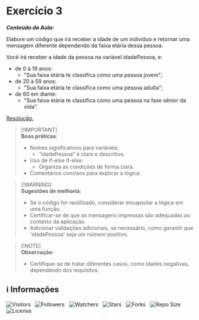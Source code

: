 <!-- Título -->
# Exercício 3

***Conteúdo da Aula:***

Elabore um código que irá receber a idade de um indivíduo e retornar uma mensagem diferente dependendo da faixa etária dessa pessoa.

Você irá receber a idade da pessoa na variável idadePessoa, e:

* de 0 à 19 anos:
  * "Sua faixa etária te classifica como uma pessoa jovem";
* de 20 à 59 anos:
  * "Sua faixa etária te classifica como uma pessoa adulta";
* de 60 em diante:
  * "Sua faixa etária te classifica como uma pessoa na fase sênior da vida".

[Resolução.](main.ts)

> [!IMPORTANT]\
> **Boas práticas**:
>
> * Nomes significativos para variáveis:
>   * “idadePessoa” é claro e descritivo.
> * Uso de if-else if-else:
>   * Organiza as condições de forma clara.
> * Comentários concisos para explicar a lógica.

> [!WARNING]\
> **Sugestões de melhoria**:
>
> * Se o código for reutilizado, considerar encapsular a lógica em uma função.
> * Certificar-se de que as mensagens impressas são adequadas ao contexto da aplicação.
> * Adicionar validações adicionais, se necessário, como garantir que 'idadePessoa' seja um número positivo.

> [!NOTE]\
> **Observação**:
>
> * Certifique-se de tratar diferentes casos, como idades negativas, dependendo dos requisitos.

<!-- Informações -->
## &#8505; Informações

![Visitors](https://api.visitorbadge.io/api/visitors?path=Devsgeeknerd%2Fcla-exe-3-exe-usa-est-dec-log-par-pro-exe-pra-est-dec-bas&label=Visitantes&labelColor=%23700070&labelStyle=none&countColor=%23000fff&style=plastic&color=%23ffffff "Total de Visitantes")
&nbsp;
![Followers](https://img.shields.io/github/followers/Devsgeeknerd?style=p&label=Seguidores&labelColor=800080&color=000fff "Total de Seguidores")
&nbsp;
![Watchers](https://img.shields.io/github/watchers/Devsgeeknerd/cla-exe-3-exe-usa-est-dec-log-par-pro-exe-pra-est-dec-bas?style=p&label=Observadores&labelColor=800080&color=000fff "Total de Observadores")
&nbsp;
![Stars](https://img.shields.io/github/stars/Devsgeeknerd/cla-exe-3-exe-usa-est-dec-log-par-pro-exe-pra-est-dec-bas?style=p&label=Estrelas&labelColor=800080&color=000fff "Total de Estrelas")
&nbsp;
![Forks](https://img.shields.io/github/forks/Devsgeeknerd/cla-exe-3-exe-usa-est-dec-log-par-pro-exe-pra-est-dec-bas?style=p&label=Bifurcações&labelColor=800080&color=000fff "Total de Bifurcações")
&nbsp;
![Repo Size](https://img.shields.io/github/repo-size/Devsgeeknerd/cla-exe-3-exe-usa-est-dec-log-par-pro-exe-pra-est-dec-bas?style=p&label=Tamanho&labelColor=800080&color=000fff "Tamanho do Repositório")
&nbsp;
![License](https://img.shields.io/github/license/Devsgeeknerd/cla-exe-3-exe-usa-est-dec-log-par-pro-exe-pra-est-dec-bas?style=p&label=Licença&labelColor=800080&color=000fff "Licença do Repositório")
